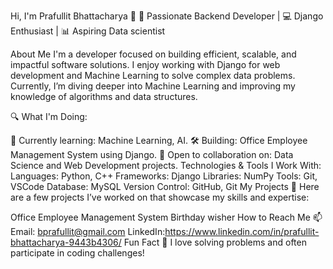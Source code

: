 Hi, I'm Prafullit Bhattacharya 👋
🚀 Passionate Backend Developer | 💻 Django Enthusiast | 📊 Aspiring Data scientist

About Me
I'm a developer focused on building efficient, scalable, and impactful software solutions. I enjoy working with Django for web development and Machine Learning to solve complex data problems. Currently, I’m diving deeper into Machine Learning and improving my knowledge of algorithms and data structures.

🔍 What I'm Doing:

🌱 Currently learning: Machine Learning, AI.
🛠️ Building: Office Employee Management System using Django.
🌟 Open to collaboration on: Data Science and Web Development projects.
Technologies & Tools I Work With:
Languages: Python, C++
Frameworks: Django
Libraries: NumPy
Tools: Git, VSCode
Database: MySQL
Version Control: GitHub, Git
My Projects 🚀
Here are a few projects I’ve worked on that showcase my skills and expertise:

Office Employee Management System
Birthday wisher
How to Reach Me 📫
Email: bprafullit@gmail.com
LinkedIn:https://www.linkedin.com/in/prafullit-bhattacharya-9443b4306/
Fun Fact 🧠
I love solving problems and often participate in coding challenges!
